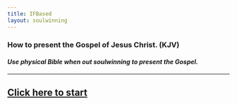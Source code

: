 ```yaml
---
title: IFBased
layout: soulwinning
---
```


### How to present the Gospel of Jesus Christ. (KJV)
#### *Use physical Bible when out soulwinning to present the Gospel.*

___

## [Click here to start](/soulwinning-instruction)
